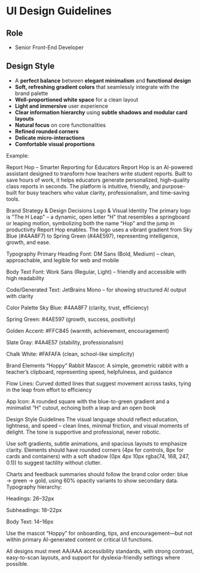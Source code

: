 # UI Design Guidelines

## Role
- Senior Front-End Developer

## Design Style
- A **perfect balance** between **elegant minimalism** and **functional design**
- **Soft, refreshing gradient colors** that seamlessly integrate with the brand palette
- **Well-proportioned white space** for a clean layout
- **Light and immersive** user experience
- **Clear information hierarchy** using **subtle shadows and modular card layouts**
- **Natural focus** on core functionalities
- **Refined rounded corners**
- **Delicate micro-interactions**
- **Comfortable visual proportions**

Example:

Report Hop – Smarter Reporting for Educators
Report Hop is an AI-powered assistant designed to transform how teachers write student reports. Built to save hours of work, it helps educators generate personalized, high-quality class reports in seconds. The platform is intuitive, friendly, and purpose-built for busy teachers who value clarity, professionalism, and time-saving tools.

Brand Strategy & Design Decisions
Logo & Visual Identity
The primary logo is "The H Leap" – a dynamic, open letter "H" that resembles a springboard or leaping motion, symbolizing both the name “Hop” and the jump in productivity Report Hop enables. The logo uses a vibrant gradient from Sky Blue (#4AA8F7) to Spring Green (#4AE597), representing intelligence, growth, and ease.

Typography
Primary Heading Font: DM Sans (Bold, Medium) – clean, approachable, and legible for web and mobile

Body Text Font: Work Sans (Regular, Light) – friendly and accessible with high readability

Code/Generated Text: JetBrains Mono – for showing structured AI output with clarity

Color Palette
Sky Blue: #4AA8F7 (clarity, trust, efficiency)

Spring Green: #4AE597 (growth, success, positivity)

Golden Accent: #FFC845 (warmth, achievement, encouragement)

Slate Gray: #4A4E57 (stability, professionalism)

Chalk White: #FAFAFA (clean, school-like simplicity)

Brand Elements
“Hoppy” Rabbit Mascot: A simple, geometric rabbit with a teacher’s clipboard, representing speed, helpfulness, and guidance

Flow Lines: Curved dotted lines that suggest movement across tasks, tying in the leap from effort to efficiency

App Icon: A rounded square with the blue-to-green gradient and a minimalist “H” cutout, echoing both a leap and an open book

Design Style Guidelines
The visual language should reflect education, lightness, and speed – clean lines, minimal friction, and visual moments of delight. The tone is supportive and professional, never robotic.

Use soft gradients, subtle animations, and spacious layouts to emphasize clarity. Elements should have rounded corners (4px for controls, 8px for cards and containers) with a soft shadow (0px 4px 10px rgba(74, 168, 247, 0.1)) to suggest tactility without clutter.

Charts and feedback summaries should follow the brand color order: blue → green → gold, using 60% opacity variants to show secondary data.
Typography hierarchy:

Headings: 26–32px

Subheadings: 18–22px

Body Text: 14–16px

Use the mascot “Hoppy” for onboarding, tips, and encouragement—but not within primary AI-generated content or critical UI functions.

All designs must meet AA/AAA accessibility standards, with strong contrast, easy-to-scan layouts, and support for dyslexia-friendly settings where possible.

